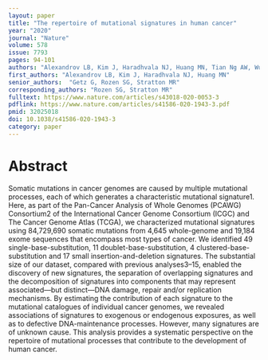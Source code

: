 ```yaml
---
layout: paper
title: "The repertoire of mutational signatures in human cancer"
year: "2020"
journal: "Nature"
volume: 578
issue: 7793
pages: 94-101
authors: "Alexandrov LB, Kim J, Haradhvala NJ, Huang MN, Tian Ng AW, Wu Y, Boot A, Covington KR, Gordenin DA, Bergstrom EN, Islam SMA, Lopez-Bigas N, Klimczak LJ, McPherson JR, Morganella S, Sabarinathan R, Wheeler DA, Mustonen V; PCAWG Mutational Signatures Working Group, Getz G, Rozen SG, Stratton MR; PCAWG Consortium"
first_authors: "Alexandrov LB, Kim J, Haradhvala NJ, Huang MN"
senior_authors:  "Getz G, Rozen SG, Stratton MR"
corresponding_authors: "Rozen SG, Stratton MR"
fulltext: https://www.nature.com/articles/s43018-020-0053-3
pdflink: https://www.nature.com/articles/s41586-020-1943-3.pdf
pmid: 32025018
doi: 10.1038/s41586-020-1943-3
category: paper
---
```


# Abstract

Somatic mutations in cancer genomes are caused by multiple mutational processes, each of which generates a characteristic mutational signature1. Here, as part of the Pan-Cancer Analysis of Whole Genomes (PCAWG) Consortium2 of the International Cancer Genome Consortium (ICGC) and The Cancer Genome Atlas (TCGA), we characterized mutational signatures using 84,729,690 somatic mutations from 4,645 whole-genome and 19,184 exome sequences that encompass most types of cancer. We identified 49 single-base-substitution, 11 doublet-base-substitution, 4 clustered-base-substitution and 17 small insertion-and-deletion signatures. The substantial size of our dataset, compared with previous analyses3–15, enabled the discovery of new signatures, the separation of overlapping signatures and the decomposition of signatures into components that may represent associated—but distinct—DNA damage, repair and/or replication mechanisms. By estimating the contribution of each signature to the mutational catalogues of individual cancer genomes, we revealed associations of signatures to exogenous or endogenous exposures, as well as to defective DNA-maintenance processes. However, many signatures are of unknown cause. This analysis provides a systematic perspective on the repertoire of mutational processes that contribute to the development of human cancer.
